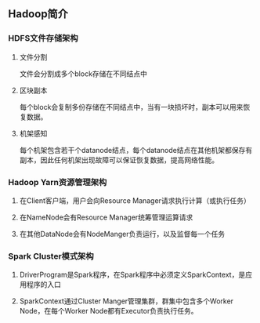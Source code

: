 ## Hadoop简介

### HDFS文件存储架构

1. 文件分割

   文件会分割成多个block存储在不同结点中

2. 区块副本

   每个block会复制多份存储在不同结点中，当有一块损坏时，副本可以用来恢复数据。

3. 机架感知

   每个机架包含若干个datanode结点，每个datanode结点在其他机架都保存有副本，因此任何机架出现故障可以保证恢复数据，提高网络性能。


### Hadoop Yarn资源管理架构

1. 在Client客户端，用户会向Resource Manager请求执行计算（或执行任务）

2. 在NameNode会有Resource Manager统筹管理运算请求

3. 在其他DataNode会有NodeManger负责运行，以及监督每一个任务


### Spark Cluster模式架构

1. DriverProgram是Spark程序，在Spark程序中必须定义SparkContext，是应用程序的入口

2. SparkContext通过Cluster Manger管理集群，群集中包含多个Worker Node，在每个Worker Node都有Executor负责执行任务。
